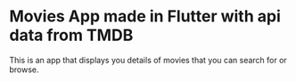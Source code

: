 # Movies App made in Flutter with api data from TMDB 
 This is an app that displays you details of movies that you can search for or browse.<br>
